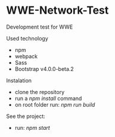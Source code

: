 # WWE-Network-Test
Development test for WWE

Used technology
 - npm
 - webpack
 - Sass
 - Bootstrap v4.0.0-beta.2

Instalation
  - clone the repository
  - run a *npm install* command
  - on root folder run: *npm run build*

See the project:
- run: *npm start* 